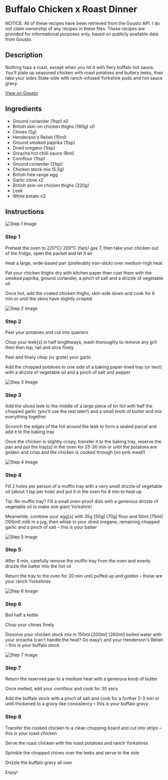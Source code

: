 # Buffalo Chicken x Roast Dinner

NOTICE: All of these recipes have been retrieved from the Gousto API. I do not claim ownership of any recipes in these files. These recipes are provided for informational purposes only, based on publicly available data from Gousto.

## Description

Nothing tops a roast, except when you hit it with fiery buffalo hot sauce. You’ll plate up seasoned chicken with roast potatoes and buttery leeks, then take your sides State-side with ranch-infused Yorkshire puds and hot sauce gravy. 

[View on Gousto](https://www.gousto.co.uk/recipes/cookbook/buffalo-chicken-x-roast-dinner)

## Ingredients

- Ground coriander (1tsp) x0
- British skin-on chicken thighs (160g) x0
- Chives (5g)
- Henderson's Relish (15ml)
- Ground smoked paprika (1tsp)
- Dried oregano (1tsp)
- Sriracha hot chilli sauce (8ml)
- Cornflour (1tsp)
- Ground coriander (2tsp)
- Chicken stock mix (5.5g)
- British free range egg
- Garlic clove x2
- British skin-on chicken thighs (320g)
- Leek
- White potato x3

## Instructions

![Step 1 Image](https://production-media.gousto.co.uk/cms/recipe-step-image/step-1-1660751673721-x200.jpg)

### Step 1

Preheat the oven to 220°C/ 200°C (fan)/ gas 7, then take your chicken out of the fridge, open the packet and let it air 

Heat a large, wide-based pan (preferably non-stick) over medium-high heat

Pat your chicken thighs dry with kitchen paper then coat them with the smoked paprika, ground coriander, a pinch of salt and a drizzle of vegetable oil

Once hot, add the coated chicken thighs, skin-side down and cook for 6 min or until the skins have slightly crisped

![Step 2 Image](https://production-media.gousto.co.uk/cms/recipe-step-image/step-2-1660751679050-x200.jpg)

### Step 2

Peel your potatoes and cut into quarters

Chop your leek[s] in half lengthways, wash thoroughly to remove any grit then then top, tail and slice finely

Peel and finely chop (or grate) your garlic

Add the chopped potatoes to one side of a baking paper-lined tray (or two!) with a drizzle of vegetable oil and a pinch of salt and pepper

![Step 3 Image](https://production-media.gousto.co.uk/cms/recipe-step-image/step-3-1660751683554-x200.jpg)

### Step 3

Add the sliced leek to the middle of a large piece of tin foil with half the chopped garlic (you'll use the rest later!) and a small knob of butter and mix everything together

Scrunch the edges of the foil around the leek to form a sealed parcel and add it to the baking tray

Once the chicken is slightly crispy, transfer it to the baking tray, reserve the pan and put the tray[s] in the oven for 25-30 min or until the potatoes are golden and crisp and the chicken is cooked through (no pink meat!)

![Step 4 Image](https://production-media.gousto.co.uk/cms/recipe-step-image/step-4-1660751687733-x200.jpg)

### Step 4

Fill 2 holes per person of a muffin tray with a very small drizzle of vegetable oil (about 1 tsp per hole) and put it in the oven for 8 min to heat up

Tip: No muffin tray? Fill a small oven-proof dish with a generous drizzle of vegetable oil to make one giant Yorkshire!

Meanwhile, combine your egg[s]<span class="text-danger"> </span>with 35g <span class="text-purple">[50g] </span><span class="text-danger">[70g]</span> flour and 50ml <span class="text-purple">[75ml]</span> <span class="text-danger">[100ml]</span> milk in a jug, then whisk in your dried oregano, remaining chopped garlic and a pinch of salt – this is your batter

![Step 5 Image](https://production-media.gousto.co.uk/cms/recipe-step-image/step-5-1660751692669-x200.jpg)

### Step 5

After 8 min, carefully remove the muffin tray from the oven and evenly drizzle the batter into the hot oil

Return the tray to the oven for 20 min until puffed up and golden – these are your ranch Yorkshires

![Step 6 Image](https://production-media.gousto.co.uk/cms/recipe-step-image/step-6-1660751697051-x200.jpg)

### Step 6

Boil half a kettle

Chop your chives finely

Dissolve your chicken stock mix in 150ml<span class="text-purple"> [200ml]</span> <span class="text-danger">[260ml]</span> boiled water with your sriracha (can't handle the heat? Go easy!) and your Henderson's Relish – this is your buffalo stock

![Step 7 Image](https://production-media.gousto.co.uk/cms/recipe-step-image/step-7-1660751703383-x200.jpg)

### Step 7

Return the reserved pan to a medium heat with a generous knob of butter

Once melted, add your cornflour and cook for 30 secs

Add the buffalo stock with a pinch of salt and cook for a further 2-3 min or until thickened to a gravy-like consistency – this is your buffalo gravy

### Step 8

Transfer the cooked chicken to a clean chopping board and cut into strips – this is your roast chicken

Serve the roast chicken with the roast potatoes and ranch Yorkshires

Sprinkle the chopped chives over the leeks and serve to the side

Drizzle the buffalo gravy all over

Enjoy!

